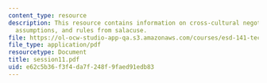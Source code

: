 ```yaml
---
content_type: resource
description: This resource contains information on cross-cultural negotiations, alternative
  assumptions, and rules from salacuse.
file: https://ol-ocw-studio-app-qa.s3.amazonaws.com/courses/esd-141-technology-policy-negotiations-spring-2006/e62c5b36f3f4da7f248f9faed91edb83_session11.pdf
file_type: application/pdf
resourcetype: Document
title: session11.pdf
uid: e62c5b36-f3f4-da7f-248f-9faed91edb83
---
```


